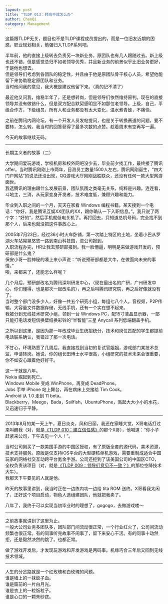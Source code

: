 ```yaml
---
layout: post
title: "TLDP 013：转岗不成怎么办"
author: ChenQi
category: Management
---
```


这篇跟TLDP无关，题目也不是TLDP课程成员提出的，而是一位旧友近期的困惑，职业规划相关，勉强归入TLDP系列吧。

半年前，他的直接上级转去负责另一块新业务，原团队也有几人跟随过去。新上级也还不错，但是感觉总归不如老领导优秀，并且新业务的前景似乎比旧业务更好，于是他也想去。  
但是领导们考虑到各团队的稳定性，并且由于他是原团队骨干核心人员，希望他能留下来协助稳定原团队和业务。  
当时他问我的意见，我大概是建议他留下来。（真的记不清了）  

最近他又问我，维稳半年了，还是想转岗，但是领导们依然维持原判。现在的直接领导并没有做错什么，但是双方配合默契感明显不如那位老领导。上级，自己，平级合作方，下级组员，所有人和业务都没有太大变化，温水煮青蛙，不痛快。

之前在腾讯内网论坛，有一个开发人员发帖提问，也是关于转换赛道的问题，要不要转，怎么转。我当时的回答获得了最多次数的点赞。趁着周末有空再写一遍。

今天的故事继续无码。

--------
长期主义者的故事（二）

大学期间爱玩游戏，学校机房和校外网吧没少去，毕业前夕找工作，最终接了腾讯offer。当时腾讯刚刚上市两年，目测员工数量1500人左右，腾讯网刚诞生，“四大门户网站”的说法还没出现，QQ游戏大厅刚刚战胜联众，还没有任何一款大型网游面世。  
我选腾讯的理由跟什么发展前景，团队氛围之类毫无关系，纯粹是兴趣。连连看，斗地主，三消，从玩家变身开发者，技术难度低，兼顾兴趣和能力。

毕业到入职之间的一个月，天天在家看 Windows 编程书籍。某天接到一个电话：“你好，我是腾讯互娱XX团队的XX，跟你确认一下入职信息。”。我只说了两个字：“好的”，然后手机就低电关机了。再打回去，只知道总机号码，完全找不到那个人，后来也就没把这件事放心上。

2005年7月23日，经过36小时火车卧铺，第一次踏上特区的土地，坐着小巴从罗湖火车站晃晃悠悠一路到南山科技园，进公司报到。  
入职流程办完，HR让我去预研部报到。我一脸懵逼，明明是来做游戏开发的，预研部是什么鬼？  
保安小哥一脸神秘的凑上来小声说：“听说预研部都是大牛，在做面向未来的事情。”  
唉，来都来了，还能怎么样呢？  

几个月后，预研部改名为腾讯深圳研发中心，（现在最出名的广研，广州研发中心，你们懂得，也是那次一起改名的），再之后叫腾讯研究院，再之后好像就没有了。  
当时整个部门没多少人，好像一共五个研究小组，每组七八个人。音视频，P2P传输，大容量文件数据存储，无线手机，还有一个实在想不起来。  
我被分到无线技术研究小组，领到一台 Windows PC，配15寸液晶显示器，一部只能打电话发短信换壁纸换彩铃的“半智能”三星 Anycall 系列低端翻盖手机。

之所以到这里，是因为那一年改成毕业生统招统分，技术和岗位匹配的学生都提前电话联系确认，我错过了那一次电话。  

不甘心，环境熟悉了几周后，我直接找到当初的复试官姐姐，游戏部门某技术总监，申请转岗。她说，你的组长田博士水平很高，小组研究的技术未来会很重要，你不如安心跟着他好好干。

这一干就是八年。  
Nokia 崛起到死亡。  
Windows Mobile 变成 WinPhone，再变成 DeadPhone。  
Jobs 手举 iPhone 站上舞台，再在病床上交接给 Tim Cook。  
Android 从 1.0 走到 11 beta。  
Blackberry，Meego，Bada，Sailfish，UbuntuPhone，溅起大大小小的水花，又迅速归于平静。  

--------

2013年8月的某一天上午，夏日炎炎，风和日丽，我还在家睡大觉，X哥电话打过来叫醒我（对，就是[《TLDP 010：建立信任感》](../how-to-build-trust/)的那个X哥），他喊道：“你小子赶紧来公司，下午去见一个人！”。  

当时公司刚买了一款美国手游的中国区授权，有了原版全套的源代码，美术资源，技术支持服务。原版是仅支持iOS平台的大型硬核单机游戏，需要重制成适合中国玩家的网络社交互动跨平台氪金手游。公司还挖到了该美国公司的中国区CTO，全权负责该项目（对，就是[《TLDP 009：领导们意见不一致？》](../multi-party-dispute/)的那位空降技术大牛）。  
我那天下午要见的人就是他。  

昨天的故事里讲到，我当时正在一边练内功一边给 tita ROM 送终。X哥看我太闲了，正好这个项目启动，物色人选组建团队，他就把我卖了。  

八年了，我终于可以实现当初毕业时的理想了，gogogo，去做游戏喽～

--------
之前故事就讲到了这里为止。  
一般大公司业务多团队多，团队部门间流动很正常，一个行业红火了，公司间流动频繁也很正常。有的同事听完故事不闹事了，留下来安心干活。有的同事十动然拒，还是毅然决然的跳了。也都正常。

做了游戏开发后，才发现玩游戏和开发游戏是两码事。机缘巧合三年后又回到无线技术领域。  

--------
人生的分岔路就是一个红玫瑰和白玫瑰的问题。  
谁是墙上的一抹蚊子血。  
谁是窗前的一片白月光。  
谁是衣上的一粒饭粒子。  
谁是心口的一颗朱砂痣。
